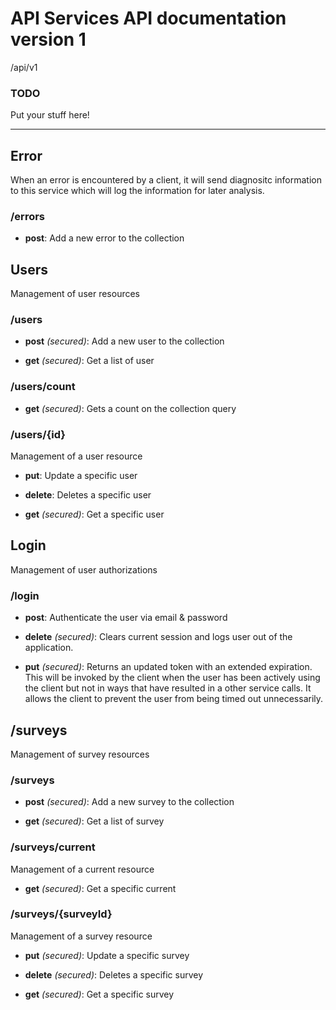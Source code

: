 # API Services API documentation version 1
/api/v1

### TODO
Put your stuff here!

---

## Error
When an error is encountered by a client, it will send diagnositc information to this service which will log the information for later analysis.

### /errors

* **post**: Add a new error to the collection

## Users
Management of user resources

### /users

* **post** *(secured)*: Add a new user to the collection

* **get** *(secured)*: Get a list of user

### /users/count

* **get** *(secured)*: Gets a count on the collection query

### /users/{id}
Management of a user resource

* **put**: Update a specific user

* **delete**: Deletes a specific user

* **get** *(secured)*: Get a specific user

## Login
Management of user authorizations

### /login

* **post**: Authenticate the user via email & password

* **delete** *(secured)*: Clears current session and logs user out of the application.

* **put** *(secured)*: Returns an updated token with an extended expiration.
This will be invoked by the client when the user has been actively using the client but not in ways that have resulted in a other service calls.  It allows the client to prevent the user from being timed out unnecessarily.

## /surveys
Management of survey resources

### /surveys

* **post** *(secured)*: Add a new survey to the collection

* **get** *(secured)*: Get a list of survey

### /surveys/current
Management of a current resource

* **get** *(secured)*: Get a specific current

### /surveys/{surveyId}
Management of a survey resource

* **put** *(secured)*: Update a specific survey

* **delete** *(secured)*: Deletes a specific survey

* **get** *(secured)*: Get a specific survey

